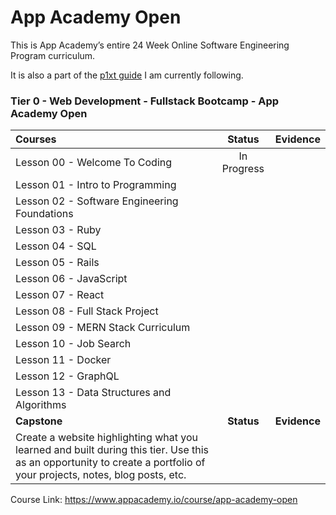 # App Academy Open
This is App Academy’s entire 24 Week Online Software Engineering Program curriculum.

It is also a part of the [p1xt guide](https://github.com/onemokang/p1xt-guides#tier-0---web-development---fullstack-bootcamp---app-academy-open) I am currently following.

### Tier 0 - Web Development - Fullstack Bootcamp - App Academy Open

| Courses |   Status   |   Evidence   |
| :-------------------------------------------------------------------------------------------------------------------------------------------------------------------- | :--------: | :----------: |
| Lesson 00 - Welcome To Coding                                                                                                                                                     | In Progress           |              |
| Lesson 01 - Intro to Programming                                                                                                                              |            |              |
| Lesson 02 - Software Engineering Foundations                                                                                                                  |            |              |
| Lesson 03 - Ruby                                                                                                                                              |            |              |
| Lesson 04 - SQL                                                                                                                                               |            |              |
| Lesson 05 - Rails                                                                                                                                             |            |              |
| Lesson 06 - JavaScript                                                                                                                                        |            |              |
| Lesson 07 - React                                                                                                                                             |            |              |
| Lesson 08 - Full Stack Project                                                                                                                                |            |              |
| Lesson 09 - MERN Stack Curriculum                                                                                                                            |            |              |
| Lesson 10 - Job Search                                                                                                                                        |            |              |
| Lesson 11 - Docker                                                                                                                                            |            |              |
| Lesson 12 - GraphQL                                                                                                                                           |            |              |
| Lesson 13 - Data Structures and Algorithms                                                                                                                    |            |              |
| **Capstone**                                                                                                                                                          | **Status** | **Evidence** |
| Create a website highlighting what you learned and built during this tier. Use this as an opportunity to create a portfolio of your projects, notes, blog posts, etc. |            |              |

Course Link: https://www.appacademy.io/course/app-academy-open
